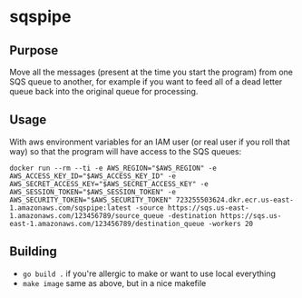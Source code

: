# sqspipe

## Purpose

Move all the messages (present at the time you start the program) from one SQS queue to another, for example if you want to feed all of a dead letter queue back into the original queue for processing.

## Usage

With aws environment variables for an IAM user (or real user if you roll that way) so that the program will have access to the SQS queues:

`docker run --rm --ti -e AWS_REGION="$AWS_REGION" -e AWS_ACCESS_KEY_ID="$AWS_ACCESS_KEY_ID" -e AWS_SECRET_ACCESS_KEY="$AWS_SECRET_ACCESS_KEY" -e AWS_SESSION_TOKEN="$AWS_SESSION_TOKEN" -e AWS_SECURITY_TOKEN="$AWS_SECURITY_TOKEN" 723255503624.dkr.ecr.us-east-1.amazonaws.com/sqspipe:latest -source https://sqs.us-east-1.amazonaws.com/123456789/source_queue -destination https://sqs.us-east-1.amazonaws.com/123456789/destination_queue -workers 20`

## Building

- `go build .` if you're allergic to make or want to use local everything
- `make image` same as above, but in a nice makefile

